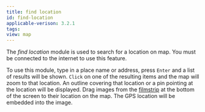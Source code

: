```yaml
---
title: find location
id: find-location
applicable-verison: 3.2.1
tags: 
view: map
---
```


The _find location_ module is used to search for a location on map. You must be connected to the internet to use this feature.

To use this module, type in a place name or address, press `Enter` and a list of results will be shown. `Click` on one of the resulting items and the map will zoom to that location. An outline covering that location or a pin pointing at the location will be displayed. Drag images from the [filmstrip](../shared/filmstrip.md) at the bottom of the screen to their location on the map. The GPS location will be embedded into the image.

